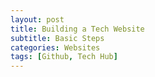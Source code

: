 ```yaml
---
layout: post
title: Building a Tech Website
subtitle: Basic Steps
categories: Websites
tags: [Github, Tech Hub]
---
```

